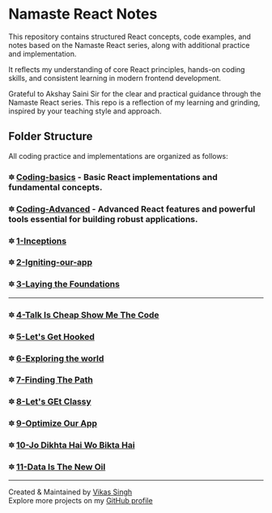 # Namaste React Notes
This repository contains structured React concepts, code examples, and notes based on the Namaste React series, along with additional practice and implementation.

It reflects my understanding of core React principles, hands-on coding skills, and consistent learning in modern frontend development.

Grateful to Akshay Saini Sir for the clear and practical guidance through the Namaste React series. This repo is a reflection of my learning and grinding, inspired by your teaching style and approach.

## Folder Structure

All coding practice and implementations are organized as follows:
### 🔯 [Coding-basics](./coding-basics/) - Basic React implementations and fundamental concepts.
### 🔯 [Coding-Advanced](./coding-advanced/) - Advanced React features and powerful tools essential for building robust applications.


### 🔯 [1-Inceptions](./1-Inceptions/)
### 🔯 [2-Igniting-our-app](./2-Igniting-our-app/)
### 🔯 [3-Laying the Foundations](./3-laying%20the%20foundation/)

---
### 🔯 [4-Talk Is Cheap Show Me The Code](./4-talk-is-cheap-show-the-code/)
### 🔯 [5-Let's Get Hooked](./5-let's-get-hooked/)
### 🔯 [6-Exploring the world](./6-exploring-the-world/)
### 🔯 [7-Finding The Path](./7-finding-the-path/)
### 🔯 [8-Let's GEt Classy](./8-let's-get-classy/)
### 🔯 [9-Optimize Our App](./9-optimize-our-app/)
### 🔯 [10-Jo Dikhta Hai Wo Bikta Hai](./10-jo-dikhta-hai-wo-bikta-hai/)
### 🔯 [11-Data Is The New Oil](./11-data-is-new-oil/)

---
Created & Maintained by [Vikas Singh](https://github.com/vikas-singh369)  
Explore more projects on my [GitHub profile](https://github.com/vikas-singh369)